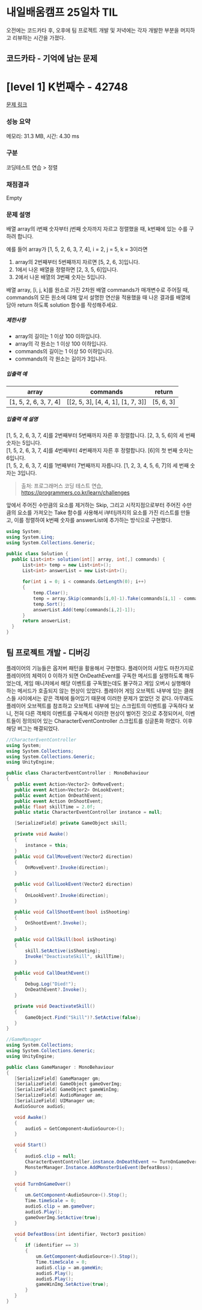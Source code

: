 # 내일배움캠프 25일차 TIL  
오전에는 코드카타 후, 오후에 팀 프로젝트 개발 및 저녁에는 각자 개발한 부분을 머지하고 리뷰하는 시간을 가졌다.  

## 코드카타 - 기억에 남는 문제  
# [level 1] K번째수 - 42748 

[문제 링크](https://school.programmers.co.kr/learn/courses/30/lessons/42748) 

### 성능 요약

메모리: 31.3 MB, 시간: 4.30 ms

### 구분

코딩테스트 연습 > 정렬

### 채점결과

Empty

### 문제 설명

<p>배열 array의 i번째 숫자부터 j번째 숫자까지 자르고 정렬했을 때, k번째에 있는 수를 구하려 합니다.</p>

<p>예를 들어 array가 [1, 5, 2, 6, 3, 7, 4], i = 2, j = 5, k = 3이라면</p>

<ol>
<li>array의 2번째부터 5번째까지 자르면 [5, 2, 6, 3]입니다.</li>
<li>1에서 나온 배열을 정렬하면 [2, 3, 5, 6]입니다.</li>
<li>2에서 나온 배열의 3번째 숫자는 5입니다.</li>
</ol>

<p>배열 array, [i, j, k]를 원소로 가진 2차원 배열 commands가 매개변수로 주어질 때, commands의 모든 원소에 대해 앞서 설명한 연산을 적용했을 때 나온 결과를 배열에 담아 return 하도록 solution 함수를 작성해주세요.</p>

<h5>제한사항</h5>

<ul>
<li>array의 길이는 1 이상 100 이하입니다.</li>
<li>array의 각 원소는 1 이상 100 이하입니다.</li>
<li>commands의 길이는 1 이상 50 이하입니다.</li>
<li>commands의 각 원소는 길이가 3입니다.</li>
</ul>

<h5>입출력 예</h5>
<table class="table">
        <thead><tr>
<th>array</th>
<th>commands</th>
<th>return</th>
</tr>
</thead>
        <tbody><tr>
<td>[1, 5, 2, 6, 3, 7, 4]</td>
<td>[[2, 5, 3], [4, 4, 1], [1, 7, 3]]</td>
<td>[5, 6, 3]</td>
</tr>
</tbody>
      </table>
<h5>입출력 예 설명</h5>

<p>[1, 5, 2, 6, 3, 7, 4]를 2번째부터 5번째까지 자른 후 정렬합니다. [2, 3, 5, 6]의 세 번째 숫자는 5입니다.<br>
[1, 5, 2, 6, 3, 7, 4]를 4번째부터 4번째까지 자른 후 정렬합니다. [6]의 첫 번째 숫자는 6입니다.<br>
[1, 5, 2, 6, 3, 7, 4]를 1번째부터 7번째까지 자릅니다. [1, 2, 3, 4, 5, 6, 7]의 세 번째 숫자는 3입니다.</p>


> 출처: 프로그래머스 코딩 테스트 연습, https://programmers.co.kr/learn/challenges

  앞에서 주어진 수만큼의 요소를 제거하는 Skip, 그리고 시작지점으로부터 주어진 수만큼의 요소를 가져오는 Take 함수를 사용해서 i부터j까지의 요소를 가진 리스트를 만들고, 이를 정렬하여 k번째 숫자를 answerList에 추가하는 방식으로 구현했다.  
  ```cs
using System;
using System.Linq;
using System.Collections.Generic;

public class Solution {
    public List<int> solution(int[] array, int[,] commands) {       
        List<int> temp = new List<int>();
        List<int> answerList = new List<int>();
        
        for(int i = 0; i < commands.GetLength(0); i++)
        {
            temp.Clear();
            temp = array.Skip(commands[i,0]-1).Take(commands[i,1] - commands[i,0] + 1).ToList();
            temp.Sort();
            answerList.Add(temp[commands[i,2]-1]);
        }
        return answerList;
    }
}
```

## 팀 프로젝트 개발 - 디버깅  
 플레이어의 기능들은 옵저버 패턴을 활용해서 구현했다. 플레이어의 사망도 마찬가지로 플레이어의 체력이 0 이하가 되면 OnDeathEvent를 구독한 메서드를 실행하도록 해두었는데, 게임 매니저에서 해당 이벤트를 구독했는데도 불구하고 게임 오버시 실행해야 하는 메서드가 호출되지 않는 현상이 있었다. 플레이어 게임 오브젝트 내부에 있는 클래스들 사이에서는 같은 객체에 들어있기 때문에 이러한 문제가
 없었던 것 같다. 아무래도 플레이어 오브젝트를 참조하고 오브젝트 내부에 있는 스크립트의 이벤트를 구독하다 보니, 전혀 다른 객체의 이벤트를 구독해서 이러한 현상이 벌어진 것으로 추정되어서, 이벤트들이 정의되어 있는 CharacterEventController 스크립트를 싱글톤화 하였다. 이후 해당 버그는 해결되었다.  
 ```cs
//CharacterEventController
using System;
using System.Collections;
using System.Collections.Generic;
using UnityEngine;

public class CharacterEventController : MonoBehaviour
{
    public event Action<Vector2> OnMoveEvent;
    public event Action<Vector2> OnLookEvent;
    public event Action OnDeathEvent;
    public event Action OnShootEvent;
    public float skillTime = 2.0f;
    public static CharacterEventController instance = null;

    [SerializeField] private GameObject skill;

    private void Awake()
    {
        instance = this;
    }
    public void CallMoveEvent(Vector2 direction)
    {
        OnMoveEvent?.Invoke(direction);
    }

    public void CallLookEvent(Vector2 direction) 
    {  
        OnLookEvent?.Invoke(direction);
    }

    public void CallShootEvent(bool isShooting)
    {
        OnShootEvent?.Invoke();
    }

    public void CallSkill(bool isShooting)
    {
        skill.SetActive(isShooting);
        Invoke("DeactivateSkill", skillTime);
    }

    public void CallDeathEvent()
    {
        Debug.Log("Died!");
        OnDeathEvent?.Invoke();
    }

    private void DeactivateSkill()
    {
        GameObject.Find("Skill")?.SetActive(false);
    }
}

//GameManager
using System.Collections;
using System.Collections.Generic;
using UnityEngine;

public class GameManager : MonoBehaviour
{
    [SerializeField] GameManager gm;
    [SerializeField] GameObject gameOverImg;
    [SerializeField] GameObject gameWinImg;
    [SerializeField] AudioManager am;
    [SerializeField] UIManager um;
    AudioSource audioS;

    void Awake()
    {
        audioS = GetComponent<AudioSource>();
    }

    void Start()
    {
        audioS.clip = null;
        CharacterEventController.instance.OnDeathEvent += TurnOnGameOver; //플레이어 사망 이벤트 구독
        MonsterManager.Instance.AddMonsterDieEvent(DefeatBoss);
    }

    void TurnOnGameOver()                                                 //플레이어 사망 시 실드
    {
        um.GetComponent<AudioSource>().Stop();
        Time.timeScale = 0;
        audioS.clip = am.gameOver;
        audioS.Play();
        gameOverImg.SetActive(true);
    }

    void DefeatBoss(int identifier, Vector3 position)
    {
        if (identifier == 3)
        {
            um.GetComponent<AudioSource>().Stop();
            Time.timeScale = 0;
            audioS.clip = am.gameWin;
            audioS.Play();
            audioS.Play();
            gameWinImg.SetActive(true);
        }
    }
}

